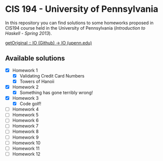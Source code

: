 # CIS 194 - University of Pennsylvania
In this repository you can find solutions to some homeworks proposed in CIS194 course
held in the University of Pennsylvania (*Introduction to Haskell - Spring 2013*).

[getOriginal :: IO (Github) -> IO (upenn.edu)](http://www.cis.upenn.edu/~cis194/spring13/lectures.html)

## Available solutions
- [x] Homework 1
	- [x] Validating Credit Card Numbers
	- [x] Towers of Hanoii
- [x] Homework 2
	- [x] Something has gone terribly wrong!
- [x] Homework 3
	- [x] Code golf!
- [ ] Homework 4
- [ ] Homework 5
- [ ] Homework 6
- [ ] Homework 7
- [ ] Homework 8
- [ ] Homework 9
- [ ] Homework 10
- [ ] Homework 11
- [ ] Homework 12